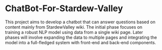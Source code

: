 # ChatBot-For-Stardew-Valley

This project aims to develop a chatbot that can answer questions based on content mainly from StardewValley wiki. The initial phase focuses on training a robust NLP model using data from a single wiki page. Later phases will involve expanding the data to multiple pages and integrating the model into a full-fledged system with front-end and back-end components.



